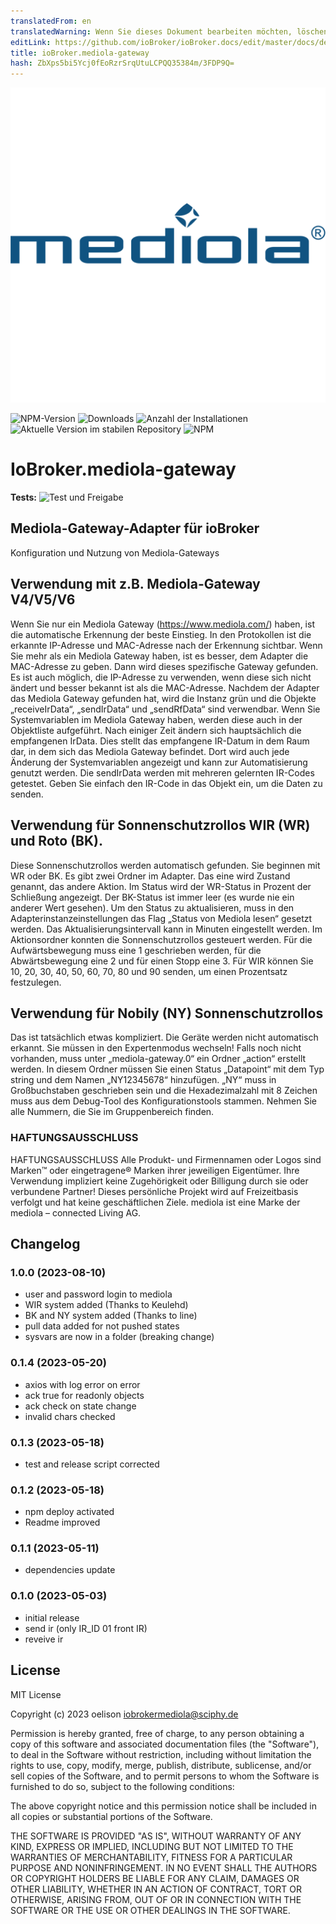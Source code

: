 ```yaml
---
translatedFrom: en
translatedWarning: Wenn Sie dieses Dokument bearbeiten möchten, löschen Sie bitte das Feld "translationsFrom". Andernfalls wird dieses Dokument automatisch erneut übersetzt
editLink: https://github.com/ioBroker/ioBroker.docs/edit/master/docs/de/adapterref/iobroker.mediola-gateway/README.md
title: ioBroker.mediola-gateway
hash: ZbXps5bi5Ycj0fEoRzrSrqUtuLCPQQ35384m/3FDP9Q=
---
```

![Logo](../../../en/adapterref/iobroker.mediola-gateway/admin/mediola-gateway.png)

![NPM-Version](https://img.shields.io/npm/v/iobroker.mediola-gateway.svg)
![Downloads](https://img.shields.io/npm/dm/iobroker.mediola-gateway.svg)
![Anzahl der Installationen](https://iobroker.live/badges/mediola-gateway-installed.svg)
![Aktuelle Version im stabilen Repository](https://iobroker.live/badges/mediola-gateway-stable.svg)
![NPM](https://nodei.co/npm/iobroker.mediola-gateway.png?downloads=true)

# IoBroker.mediola-gateway
**Tests:** ![Test und Freigabe](https://github.com/oelison/ioBroker.mediola-gateway/workflows/Test%20and%20Release/badge.svg)

## Mediola-Gateway-Adapter für ioBroker
Konfiguration und Nutzung von Mediola-Gateways

## Verwendung mit z.B. Mediola-Gateway V4/V5/V6
Wenn Sie nur ein Mediola Gateway (https://www.mediola.com/) haben, ist die automatische Erkennung der beste Einstieg. In den Protokollen ist die erkannte IP-Adresse und MAC-Adresse nach der Erkennung sichtbar. Wenn Sie mehr als ein Mediola Gateway haben, ist es besser, dem Adapter die MAC-Adresse zu geben. Dann wird dieses spezifische Gateway gefunden. Es ist auch möglich, die IP-Adresse zu verwenden, wenn diese sich nicht ändert und besser bekannt ist als die MAC-Adresse.
Nachdem der Adapter das Mediola Gateway gefunden hat, wird die Instanz grün und die Objekte „receiveIrData“, „sendIrData“ und „sendRfData“ sind verwendbar. Wenn Sie Systemvariablen im Mediola Gateway haben, werden diese auch in der Objektliste aufgeführt. Nach einiger Zeit ändern sich hauptsächlich die empfangenen IrData. Dies stellt das empfangene IR-Datum in dem Raum dar, in dem sich das Mediola Gateway befindet.
Dort wird auch jede Änderung der Systemvariablen angezeigt und kann zur Automatisierung genutzt werden.
Die sendIrData werden mit mehreren gelernten IR-Codes getestet. Geben Sie einfach den IR-Code in das Objekt ein, um die Daten zu senden.

## Verwendung für Sonnenschutzrollos WIR (WR) und Roto (BK).
Diese Sonnenschutzrollos werden automatisch gefunden. Sie beginnen mit WR oder BK. Es gibt zwei Ordner im Adapter. Das eine wird Zustand genannt, das andere Aktion.
Im Status wird der WR-Status in Prozent der Schließung angezeigt. Der BK-Status ist immer leer (es wurde nie ein anderer Wert gesehen). Um den Status zu aktualisieren, muss in den Adapterinstanzeinstellungen das Flag „Status von Mediola lesen“ gesetzt werden. Das Aktualisierungsintervall kann in Minuten eingestellt werden.
Im Aktionsordner konnten die Sonnenschutzrollos gesteuert werden. Für die Aufwärtsbewegung muss eine 1 geschrieben werden, für die Abwärtsbewegung eine 2 und für einen Stopp eine 3. Für WIR können Sie 10, 20, 30, 40, 50, 60, 70, 80 und 90 senden, um einen Prozentsatz festzulegen.

## Verwendung für Nobily (NY) Sonnenschutzrollos
Das ist tatsächlich etwas kompliziert. Die Geräte werden nicht automatisch erkannt. Sie müssen in den Expertenmodus wechseln! Falls noch nicht vorhanden, muss unter „mediola-gateway.0“ ein Ordner „action“ erstellt werden. In diesem Ordner müssen Sie einen Status „Datapoint“ mit dem Typ string und dem Namen „NY12345678“ hinzufügen. „NY“ muss in Großbuchstaben geschrieben sein und die Hexadezimalzahl mit 8 Zeichen muss aus dem Debug-Tool des Konfigurationstools stammen. Nehmen Sie alle Nummern, die Sie im Gruppenbereich finden.

### HAFTUNGSAUSSCHLUSS
HAFTUNGSAUSSCHLUSS Alle Produkt- und Firmennamen oder Logos sind Marken™ oder eingetragene® Marken ihrer jeweiligen Eigentümer. Ihre Verwendung impliziert keine Zugehörigkeit oder Billigung durch sie oder verbundene Partner! Dieses persönliche Projekt wird auf Freizeitbasis verfolgt und hat keine geschäftlichen Ziele. mediola ist eine Marke der mediola – connected Living AG.

## Changelog

<!--
    Placeholder for the next version (at the beginning of the line):
    ### **WORK IN PROGRESS**
-->

### 1.0.0 (2023-08-10)

-   user and password login to mediola
-   WIR system added (Thanks to Keulehd)
-   BK and NY system added (Thanks to line)
-   pull data added for not pushed states
-   sysvars are now in a folder (breaking change)

### 0.1.4 (2023-05-20)

-   axios with log error on error
-   ack true for readonly objects
-   ack check on state change
-   invalid chars checked

### 0.1.3 (2023-05-18)

-   test and release script corrected

### 0.1.2 (2023-05-18)

-   npm deploy activated
-   Readme improved

### 0.1.1 (2023-05-11)

-   dependencies update

### 0.1.0 (2023-05-03)

-   initial release
-   send ir (only IR_ID 01 front IR)
-   reveive ir

## License

MIT License

Copyright (c) 2023 oelison <iobrokermediola@sciphy.de>

Permission is hereby granted, free of charge, to any person obtaining a copy
of this software and associated documentation files (the "Software"), to deal
in the Software without restriction, including without limitation the rights
to use, copy, modify, merge, publish, distribute, sublicense, and/or sell
copies of the Software, and to permit persons to whom the Software is
furnished to do so, subject to the following conditions:

The above copyright notice and this permission notice shall be included in all
copies or substantial portions of the Software.

THE SOFTWARE IS PROVIDED "AS IS", WITHOUT WARRANTY OF ANY KIND, EXPRESS OR
IMPLIED, INCLUDING BUT NOT LIMITED TO THE WARRANTIES OF MERCHANTABILITY,
FITNESS FOR A PARTICULAR PURPOSE AND NONINFRINGEMENT. IN NO EVENT SHALL THE
AUTHORS OR COPYRIGHT HOLDERS BE LIABLE FOR ANY CLAIM, DAMAGES OR OTHER
LIABILITY, WHETHER IN AN ACTION OF CONTRACT, TORT OR OTHERWISE, ARISING FROM,
OUT OF OR IN CONNECTION WITH THE SOFTWARE OR THE USE OR OTHER DEALINGS IN THE
SOFTWARE.